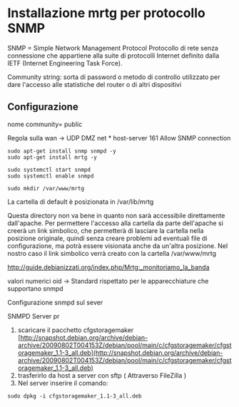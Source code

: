 # Installazione mrtg per protocollo SNMP

SNMP = Simple Network Management Protocol
Protocollo di rete senza connessione che appartiene alla suite di protocolli Internet definito dalla IETF (Internet Engineering Task Force).

Community string: sorta di password o metodo di controllo utilizzato per dare l'accesso alle statistiche del router o di altri dispositivi

## Configurazione

nome community= public

Regola sulla wan -> UDP DMZ net * host-server 161 Allow SNMP connection
```
sudo apt-get install snmp snmpd -y
sudo apt-get install mrtg -y

sudo systemctl start snmpd
sudo systemctl enable snmpd

sudo mkdir /var/www/mrtg
```

La cartella di default è posizionata in /var/lib/mrtg

Questa directory non va bene in quanto non sarà accessibile direttamente dall'apache.
Per permettere l'accesso alla cartella da parte dell'apache si creerà un link simbolico, che permetterà di lasciare la cartella nella posizione originale, quindi senza creare problemi ad eventuali file di configurazione, ma potrà essere visionata anche da un'altra posizione. Nel nostro caso il link simbolico verrà creato con la cartella /var/www/mrtg

http://guide.debianizzati.org/index.php/Mrtg:_monitoriamo_la_banda


valori numerici oid -> Standard rispettato per le apparecchiature che supportano snmpd

Configurazione snmpd sul sever

SNMPD Server pr

1.  scaricare il pacchetto cfgstoragemaker
[http://snapshot.debian.org/archive/debian-archive/20090802T004153Z/debian/pool/main/c/cfgstoragemaker/cfgstoragemaker_1.1-3_all.deb](http://snapshot.debian.org/archive/debian-archive/20090802T004153Z/debian/pool/main/c/cfgstoragemaker/cfgstoragemaker_1.1-3_all.deb)
3.  trasferirlo da host a server con sftp ( Attraverso FileZilla )
4.  Nel server inserire il comando:
```
sudo dpkg -i cfgstoragemaker_1.1-3_all.deb
```
<!--stackedit_data:
eyJoaXN0b3J5IjpbMjAxODAwNTExMSwxOTk0MTU2NTA1LC0yMz
E0ODAyMzksNjEwNzA3MTM3LDg0NzE2MzkzMywyNzIwMzI0MzEs
LTgxODU4MDMzNCwtMTQwNTI0MDkyMF19
-->